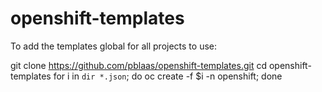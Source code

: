 # openshift-templates

To add the templates global for all projects to use:

git clone https://github.com/pblaas/openshift-templates.git
cd openshift-templates
for i in `dir *.json`; do oc create -f $i -n openshift; done

